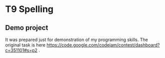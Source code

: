 # T9 Spelling
## Demo project 

It was prepared just for demonstration of my programming skills.
The original task is here https://code.google.com/codejam/contest/dashboard?c=351101#s=p2 .
